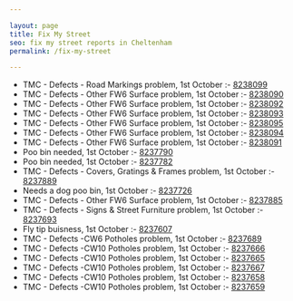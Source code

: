 ```yaml
---

layout: page
title: Fix My Street
seo: fix my street reports in Cheltenham
permalink: /fix-my-street

---
```


<!-- fix_marker starts -->

- TMC - Defects - Road Markings problem, 1st October :- [8238099](https://www.fixmystreet.com/report/8238099)
- TMC - Defects - Other FW6  Surface problem, 1st October :- [8238090](https://www.fixmystreet.com/report/8238090)
- TMC - Defects - Other FW6  Surface problem, 1st October :- [8238092](https://www.fixmystreet.com/report/8238092)
- TMC - Defects - Other FW6  Surface problem, 1st October :- [8238093](https://www.fixmystreet.com/report/8238093)
- TMC - Defects - Other FW6  Surface problem, 1st October :- [8238095](https://www.fixmystreet.com/report/8238095)
- TMC - Defects - Other FW6  Surface problem, 1st October :- [8238094](https://www.fixmystreet.com/report/8238094)
- TMC - Defects - Other FW6  Surface problem, 1st October :- [8238091](https://www.fixmystreet.com/report/8238091)
- Poo bin needed, 1st October :- [8237790](https://www.fixmystreet.com/report/8237790)
- Poo bin needed, 1st October :- [8237782](https://www.fixmystreet.com/report/8237782)
- TMC - Defects - Covers, Gratings & Frames problem, 1st October :- [8237889](https://www.fixmystreet.com/report/8237889)
- Needs a dog poo bin, 1st October :- [8237726](https://www.fixmystreet.com/report/8237726)
- TMC - Defects - Other FW6  Surface problem, 1st October :- [8237885](https://www.fixmystreet.com/report/8237885)
- TMC - Defects - Signs & Street Furniture problem, 1st October :- [8237693](https://www.fixmystreet.com/report/8237693)
- Fly tip buisness, 1st October :- [8237607](https://www.fixmystreet.com/report/8237607)
- TMC - Defects -CW6 Potholes  problem, 1st October :- [8237689](https://www.fixmystreet.com/report/8237689)
- TMC - Defects -CW10 Potholes problem, 1st October :- [8237666](https://www.fixmystreet.com/report/8237666)
- TMC - Defects -CW10 Potholes problem, 1st October :- [8237665](https://www.fixmystreet.com/report/8237665)
- TMC - Defects -CW10 Potholes problem, 1st October :- [8237667](https://www.fixmystreet.com/report/8237667)
- TMC - Defects -CW10 Potholes problem, 1st October :- [8237658](https://www.fixmystreet.com/report/8237658)
- TMC - Defects -CW10 Potholes problem, 1st October :- [8237659](https://www.fixmystreet.com/report/8237659)

<!-- fix_marker ends -->